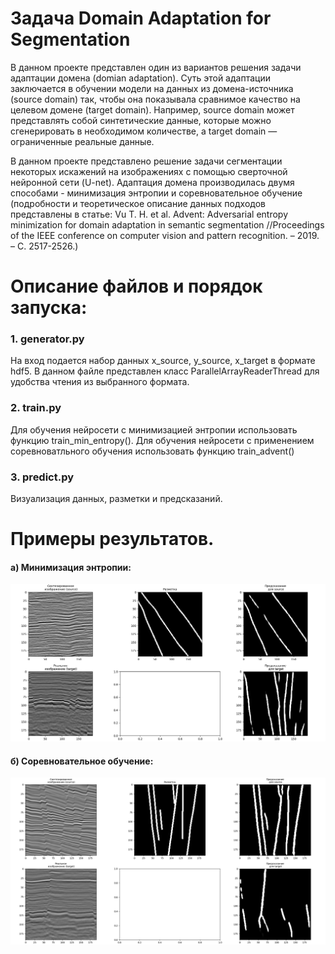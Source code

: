 # Задача Domain Adaptation for Segmentation

В данном проекте представлен один из вариантов решения задачи адаптации домена (domian adaptation).
Суть этой адаптации заключается в обучении модели на данных из домена-источника (source domain) так,
чтобы она показывала сравнимое качество на целевом домене (target domain).
Например, source domain может представлять собой синтетические данные,
которые можно сгенерировать в необходимом количестве, а target domain — ограниченные реальные данные. 

В данном проекте представлено решение задачи сегментации некоторых искажений на изображениях с помощью сверточной нейронной сети (U-net).
Адаптация домена производилась двумя способами - минимизация энтропии и соревновательное обучение
(подробности и теоретическое описание данных подходов представлены в статье:
Vu T. H. et al. Advent: Adversarial entropy minimization for domain adaptation in semantic segmentation //Proceedings of the IEEE conference on computer vision and pattern recognition. – 2019. – С. 2517-2526.)

# Описание файлов и порядок запуска:

### 1. generator.py
На вход подается набор данных x_source, y_source, x_target в формате hdf5. 
В данном файле представлен класс ParallelArrayReaderThread для удобства чтения из выбранного формата.

### 2. train.py
Для обучения нейросети с минимизацией энтропии использовать функцию train_min_entropy().
Для обучения нейросети с применением соревноватльного обучения использовать функцию train_advent()

### 3. predict.py
Визуализация данных, разметки и предсказаний.

# Примеры результатов.
#### а) Минимизация энтропии: 
![Минимизация энтропии](examples_for_github/Figure_4.png)

#### б) Соревновательное обучение: 
![Соревновательное обучение](examples_for_github/Figure_3.png)

